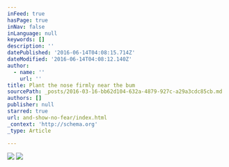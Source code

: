 ```yaml
---
inFeed: true
hasPage: true
inNav: false
inLanguage: null
keywords: []
description: ''
datePublished: '2016-06-14T04:08:15.714Z'
dateModified: '2016-06-14T04:08:12.140Z'
author:
  - name: ''
    url: ''
title: Plant the nose firmly near the bum
sourcePath: _posts/2016-03-16-bb62d104-632a-4879-927c-a29a3cdc85cb.md
authors: []
publisher: null
starred: true
url: and-show-no-fear/index.html
_context: 'http://schema.org'
_type: Article

---
```

![](https://s3-us-west-2.amazonaws.com/the-grid-img/p/9c1aef301ff8ca2ed0590163f790189c94716c60.png)
![](https://s3-us-west-2.amazonaws.com/the-grid-img/p/4abbbd0601e327d9db7d765263f005206701edc4.png)